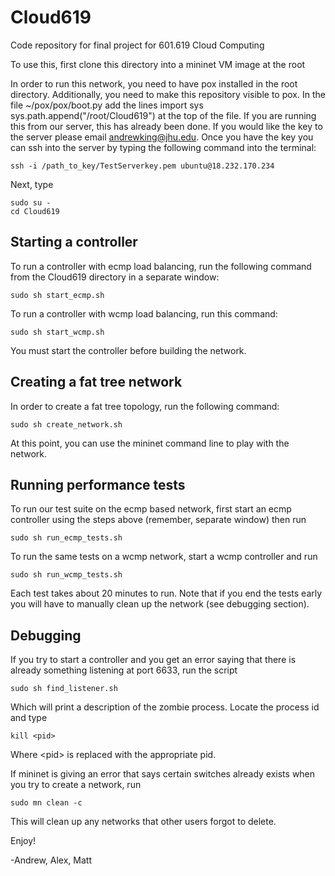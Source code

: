 # Cloud619
Code repository for final project for 601.619 Cloud Computing

To use this, first clone this directory into a mininet VM image at the root

In order to run this network, you need to have pox installed in the root directory. Additionally, you need to make this repository visible to pox. In the file ~/pox/pox/boot.py add the lines
	import sys
	sys.path.append("/root/Cloud619")
at the top of the file. If you are running this from our server, this has already been done. If you would like the key to the server please email andrewking@jhu.edu. Once you have the key you can ssh into the server by typing the following command into the terminal:

	ssh -i /path_to_key/TestServerkey.pem ubuntu@18.232.170.234

Next, type

	sudo su -
	cd Cloud619
	
## Starting a controller

To run a controller with ecmp load balancing, run the following command from the Cloud619 directory in a separate window:

	sudo sh start_ecmp.sh

To run a controller with wcmp load balancing, run this command:

	sudo sh start_wcmp.sh

You must start the controller before building the network.

## Creating a fat tree network
In order to create a fat tree topology, run the following command:

	sudo sh create_network.sh

At this point, you can use the mininet command line to play with the network.

## Running performance tests
To run our test suite on the ecmp based network, first start an ecmp controller using the steps above (remember, separate window) then run

	sudo sh run_ecmp_tests.sh
	
To run the same tests on a wcmp network, start a wcmp controller and run

	sudo sh run_wcmp_tests.sh
	
Each test takes about 20 minutes to run. Note that if you end the tests early you will have to manually clean up the network (see debugging section).
	
## Debugging

If you try to start a controller and you get an error saying that there is already something listening at port 6633, run the script

	sudo sh find_listener.sh

Which will print a description of the zombie process. Locate the process id and type

	kill <pid>

Where \<pid> is replaced with the appropriate pid.
	
If mininet is giving an error that says certain switches already exists when you try to create a network, run 

	sudo mn clean -c
	
This will clean up any networks that other users forgot to delete.

Enjoy!

-Andrew, Alex, Matt
